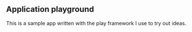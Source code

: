 Application playground
------------------------

This is a sample app written with the play framework I use to try out ideas.
